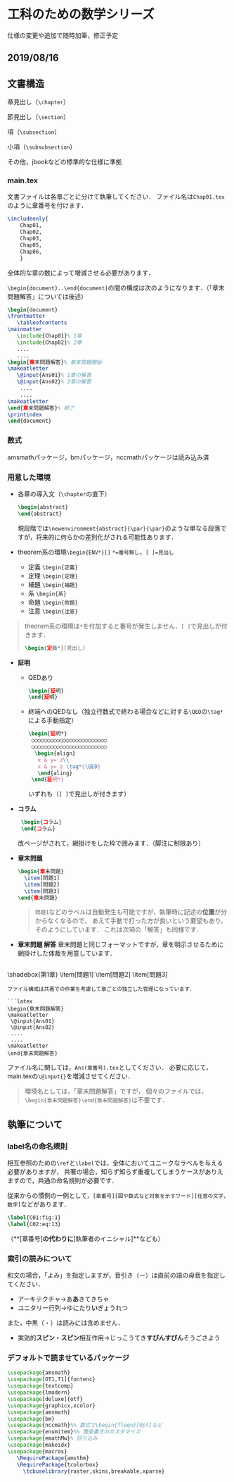 # 工科のための数学シリーズ

仕様の変更や追加で随時加筆，修正予定

## 2019/08/16

## 文書構造

章見出し（`\chapter`）

節見出し（`\section`）

項（`\subsection`）

小項（`\subsubsection`）

その他，jbookなどの標準的な仕様に準拠

### main.tex
文書ファイルは各章ごとに分けて執筆してください．
ファイル名は`Chap01.tex`のように章番号を付けます．

```latex
\includeonly{
	Chap01,
	Chap02,
	Chap03,
	Chap05,
	Chap06,
	}
```
全体的な章の数によって増減させる必要があります．

`\begin{document}..\end{document}`の間の構成は次のようになります．（「章末問題解答」については後述）

```latex
\begin{document}
\frontmatter
   \tableofcontents
\mainmatter
   \include{Chap01}% 1章
   \include{Chap02}% 2章
   ....
   ....
\begin{章末問題解答}% 章末問題開始
\makeatletter
   \@input{Ans01}% 1章の解答
   \@input{Ans02}% 2章の解答
    ....
    ....
\makeatletter
\end{章末問題解答}% 終了
\printindex
\end{document}
```


### 数式

amsmathパッケージ，bmパッケージ，nccmathパッケージは読み込み済

### 用意した環境
* 各章の導入文（`\chapter`の直下）

   ```latex
   \begin{abstract}
   \end{abstract}
   ```
   
   現段階では`\newenvironment{abstract}{\par}{\par}`のような単なる段落ですが，将来的に何らかの差別化がされる可能性あります．

* theorem系の環境`\begin{ENV*}[]` `*=番号無し`，`[ ]=見出し`
  * 定義 `\begin{定義}`
  * 定理 `\begin{定理}`
  * 補題 `\begin{補題}`
  * 系   `\begin{系}`
  * 命題 `\begin{命題}`
  * 注意 `\begin{注意}`

> theorem系の環境は`*`を付加すると番号が発生しません．`[ ]`で見出しが付きます．
>
> ```latex
> \begin{定義*}[見出し]
> ```


* **証明**
  
  * QEDあり
    ```latex
    \begin{証明}
    \end{証明}
    ```
   * 終端へのQEDなし（独立行数式で終わる場合などに対する`\QED`の`\tag*`による手動指定）
     ```latex
     \begin{証明*}
      ○○○○○○○○○○○○○○○○○○○○○○○○
      ○○○○○○○○○○○○○○○○○○○○○○○○
       \begin{align}
        x & y= z\\
        x & y= z \tag*{\QED}
        \end{aling}
      \end{証明*}
     ```
     
     いずれも（`[ ]`で見出しが付きます）
* **コラム**
   ```latex
    \begin{コラム}
    \end{コラム}
   ```
   改ページがされて，網掛けをした枠で囲みます．（脚注に制限あり）

* **章末問題**
  
  ```latex
  \begin{章末問題}
    \item[問題1] 
    \item[問題2] 
    \item[問題3] 
  \end{章末問題}
  ```
   > `問題1`などのラベルは自動発生も可能ですが，執筆時に記述の**位置**が分からなくなるので，
   > あえて手動で打った方が良いという要望もあり，そのようにしています．
   > これは次項の「解答」も同様です．

* **章末問題 解答**
章末問題と同じフォーマットですが，章を明示させるために網掛けした体裁を用意しています．

  ```latex
 \shadebox{第1章}
   \item[問題1]
   \item[問題2]
   \item[問題3] 
  ```
  ファイル構成は共著での作業を考慮して章ごとの独立した管理になっています．
  
  ```latex
  \begin{章末問題解答}
\makeatletter
   \@input{Ans01}
   \@input{Ans02}
   ....
   ....
\makeatletter
\end{章末問題解答}
  ```
  ファイル名に関しては，`Ans(章番号).tex`としてください．
  必要に応じて，main.texの`\@input{}`を増減させてください．
  
  > 環境名としては，「章末問題解答」ですが，
  > 個々のファイルでは，`\begin{章末問題解答}\end{章末問題解答}`は不要です．


## 執筆について
### label名の命名規則

相互参照のための`\ref`と`\label`では，全体においてユニークなラベルを与える必要がありますが，
共著の場合，知らず知らず重複してしまうケースがありえますので，共通の命名規則が必要です．

従来からの慣例の一例として，`[章番号][図や数式など対象を示すワード][任意の文字，数字]`などがあります．

```latex
\label{C01:fig:1}
\label{C02:eq:13}
```
（**[章番号]**の代わりに**[執筆者のイニシャル]**なども）

### 索引の読みについて
和文の場合，「よみ」を指定しますが，音引き（ー）は直前の語の母音を指定してください．


* アーキテクチャ→あ**あ**きてきちゃ
* ユニタリー行列→ゆにたり**い**ぎょうれつ

また，中黒（・）は読みには含めません．

* 実効的**スピン・スピン**相互作用→じっこうてき**すぴんすぴん**そうごさよう



### デフォルトで読ませているパッケージ

```latex
\usepackage{amsmath}
\usepackage[OT1,T1]{fontenc}
\usepackage{textcomp}
\usepackage{lmodern}
\usepackage[deluxe]{otf}
\usepackage{graphicx,xcolor}
\usepackage{amsmath}
\usepackage{bm}
\usepackage{nccmath}%% 数式で\begin{fleqn}[0pt]など
\usepackage{enumitem}%% 箇条書きのカスタマイズ
\usepackage{emathMw}% 回り込み
\usepackage{makeidx}
\usepackage{macros} 
   \RequirePackage{amsthm}
   \RequirePackage{tcolorbox}
     \tcbuselibrary{raster,skins,breakable,xparse}
```

